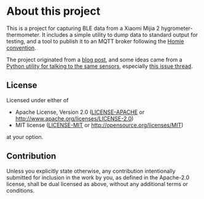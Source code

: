 # About this project

This is a project for capturing BLE data from a Xiaomi Mijia 2
hygrometer-thermometer. It includes a simple utility to dump data to standard
output  for testing, and a tool to publish it to an MQTT broker following the
[Homie convention](https://homieiot.github.io/).

The project originated from a
[blog post](https://dev.to/lcsfelix/using-rust-blurz-to-capture-bluetooth-messages-9f-temp-slug-3838740?preview=259783675da772c58dae7c7ec5e06fd3e9746205826a13f6c39fcdefba2e37713113f2b21f1aeade314f556d37c2bc59e2c0b128499dd616d3622327),
and some ideas came from a
[Python utility for talking to the same sensors](https://github.com/JsBergbau/MiTemperature2),
especially [this issue thread](https://github.com/JsBergbau/MiTemperature2/issues/1).

## License

Licensed under either of

 * Apache License, Version 2.0
   ([LICENSE-APACHE](LICENSE-APACHE) or http://www.apache.org/licenses/LICENSE-2.0)
 * MIT license
   ([LICENSE-MIT](LICENSE-MIT) or http://opensource.org/licenses/MIT)

at your option.

## Contribution

Unless you explicitly state otherwise, any contribution intentionally submitted
for inclusion in the work by you, as defined in the Apache-2.0 license, shall be
dual licensed as above, without any additional terms or conditions.